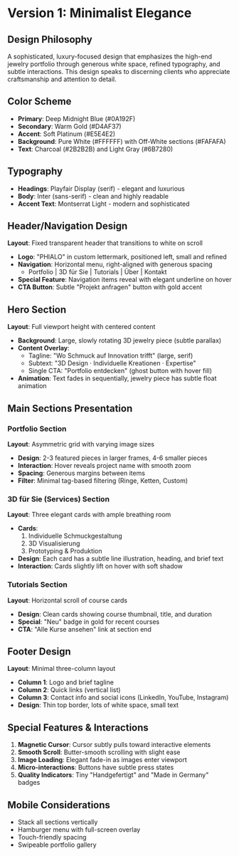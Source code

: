 # Version 1: Minimalist Elegance

## Design Philosophy
A sophisticated, luxury-focused design that emphasizes the high-end jewelry portfolio through generous white space, refined typography, and subtle interactions. This design speaks to discerning clients who appreciate craftsmanship and attention to detail.

## Color Scheme
- **Primary**: Deep Midnight Blue (#0A192F)
- **Secondary**: Warm Gold (#D4AF37)
- **Accent**: Soft Platinum (#E5E4E2)
- **Background**: Pure White (#FFFFFF) with Off-White sections (#FAFAFA)
- **Text**: Charcoal (#2B2B2B) and Light Gray (#6B7280)

## Typography
- **Headings**: Playfair Display (serif) - elegant and luxurious
- **Body**: Inter (sans-serif) - clean and highly readable
- **Accent Text**: Montserrat Light - modern and sophisticated

## Header/Navigation Design
**Layout**: Fixed transparent header that transitions to white on scroll
- **Logo**: "PHIALO" in custom lettermark, positioned left, small and refined
- **Navigation**: Horizontal menu, right-aligned with generous spacing
  - Portfolio | 3D für Sie | Tutorials | Über | Kontakt
- **Special Feature**: Navigation items reveal with elegant underline on hover
- **CTA Button**: Subtle "Projekt anfragen" button with gold accent

## Hero Section
**Layout**: Full viewport height with centered content
- **Background**: Large, slowly rotating 3D jewelry piece (subtle parallax)
- **Content Overlay**: 
  - Tagline: "Wo Schmuck auf Innovation trifft" (large, serif)
  - Subtext: "3D Design · Individuelle Kreationen · Expertise"
  - Single CTA: "Portfolio entdecken" (ghost button with hover fill)
- **Animation**: Text fades in sequentially, jewelry piece has subtle float animation

## Main Sections Presentation

### Portfolio Section
**Layout**: Asymmetric grid with varying image sizes
- **Design**: 2-3 featured pieces in larger frames, 4-6 smaller pieces
- **Interaction**: Hover reveals project name with smooth zoom
- **Spacing**: Generous margins between items
- **Filter**: Minimal tag-based filtering (Ringe, Ketten, Custom)

### 3D für Sie (Services) Section
**Layout**: Three elegant cards with ample breathing room
- **Cards**: 
  1. Individuelle Schmuckgestaltung
  2. 3D Visualisierung
  3. Prototyping & Produktion
- **Design**: Each card has a subtle line illustration, heading, and brief text
- **Interaction**: Cards slightly lift on hover with soft shadow

### Tutorials Section
**Layout**: Horizontal scroll of course cards
- **Design**: Clean cards showing course thumbnail, title, and duration
- **Special**: "Neu" badge in gold for recent courses
- **CTA**: "Alle Kurse ansehen" link at section end

## Footer Design
**Layout**: Minimal three-column layout
- **Column 1**: Logo and brief tagline
- **Column 2**: Quick links (vertical list)
- **Column 3**: Contact info and social icons (LinkedIn, YouTube, Instagram)
- **Design**: Thin top border, lots of white space, small text

## Special Features & Interactions
1. **Magnetic Cursor**: Cursor subtly pulls toward interactive elements
2. **Smooth Scroll**: Butter-smooth scrolling with slight ease
3. **Image Loading**: Elegant fade-in as images enter viewport
4. **Micro-interactions**: Buttons have subtle press states
5. **Quality Indicators**: Tiny "Handgefertigt" and "Made in Germany" badges

## Mobile Considerations
- Stack all sections vertically
- Hamburger menu with full-screen overlay
- Touch-friendly spacing
- Swipeable portfolio gallery
